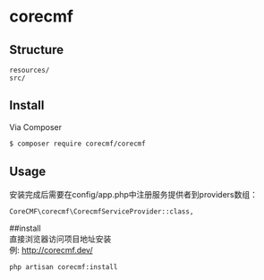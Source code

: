 # corecmf

## Structure

```     
resources/
src/
```

## Install

Via Composer

```bash
$ composer require corecmf/corecmf
```

## Usage
安装完成后需要在config/app.php中注册服务提供者到providers数组：
```
CoreCMF\corecmf\CorecmfServiceProvider::class,
```
##install   
直接浏览器访问项目地址安装   
例: http://corecmf.dev/
```
php artisan corecmf:install
```
